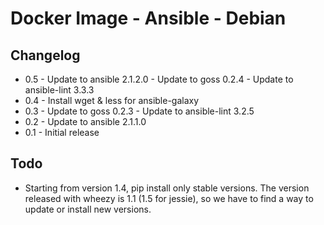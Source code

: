 # Docker Image - Ansible - Debian

## Changelog

* 0.5 - Update to ansible 2.1.2.0
      - Update to goss 0.2.4
      - Update to ansible-lint 3.3.3
* 0.4 - Install wget & less for ansible-galaxy
* 0.3 - Update to goss 0.2.3
      - Update to ansible-lint 3.2.5
* 0.2 - Update to ansible 2.1.1.0
* 0.1 - Initial release

## Todo

* Starting from version 1.4, pip install only stable versions. The version
  released with wheezy is 1.1 (1.5 for jessie), so we have to find a way to
  update or install new versions.
